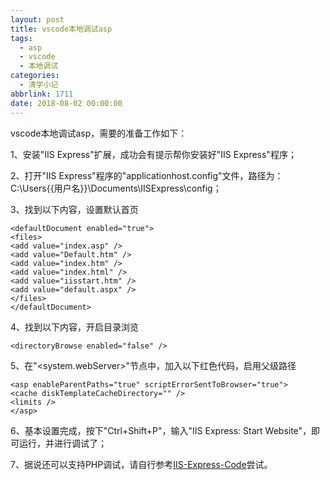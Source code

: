 ```yaml
---
layout: post
title: vscode本地调试asp
tags:
  - asp
  - vscode
  - 本地调试
categories:
  - 清学小记
abbrlink: 1711
date: 2018-08-02 00:00:00
---
```


<!-- wp:paragraph -->

vscode本地调试asp，需要的准备工作如下：

<!-- /wp:paragraph -->

<!-- wp:paragraph -->

1、安装"IIS&nbsp;Express"扩展，成功会有提示帮你安装好"IIS&nbsp;Express"程序；

<!-- /wp:paragraph -->

<!-- wp:paragraph -->

2、打开"IIS&nbsp;Express"程序的"applicationhost.config"文件，路径为：C:\Users\{{用户名}}\Documents\IISExpress\config；

<!-- /wp:paragraph -->

<!-- wp:paragraph -->

3、找到以下内容，设置默认首页

<!-- /wp:paragraph -->

<!-- wp:code -->

    <defaultDocument enabled="true">
    <files>
    <add value="index.asp" />
    <add value="Default.htm" />
    <add value="index.htm" />
    <add value="index.html" />
    <add value="iisstart.htm" />
    <add value="default.aspx" />
    </files>
    </defaultDocument>

<!-- /wp:code -->

<!-- wp:paragraph -->

4、找到以下内容，开启目录浏览

<!-- /wp:paragraph -->

<!-- wp:code -->

    <directoryBrowse enabled="false" />

<!-- /wp:code -->

<!-- wp:paragraph -->

5、在"<system.webServer>"节点中，加入以下红色代码，启用父级路径

<!-- /wp:paragraph -->

<!-- wp:code -->

    <asp enableParentPaths="true" scriptErrorSentToBrowser="true">
    <cache diskTemplateCacheDirectory="" />
    <limits />
    </asp>

<!-- /wp:code -->

<!-- wp:paragraph -->

6、基本设置完成，按下"Ctrl+Shift+P"，输入"IIS Express: Start Website"，即可运行，并进行调试了；

<!-- /wp:paragraph -->

<!-- wp:paragraph -->

7、据说还可以支持PHP调试，请自行参考[IIS-Express-Code](https://github.com/warrenbuckley/IIS-Express-Code)尝试。

<!-- /wp:paragraph -->

<!-- wp:paragraph -->

<!-- /wp:paragraph -->